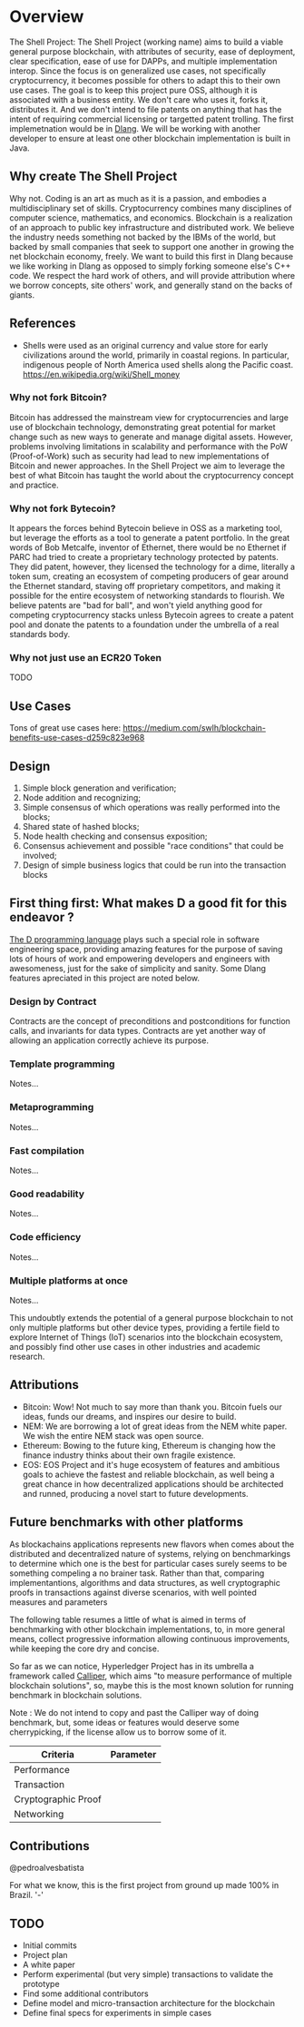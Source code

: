 # Overview

The Shell Project: The Shell Project (working name) aims to build a viable general purpose blockchain, with attributes of security, ease of deployment, clear specification, ease of use for DAPPs, and multiple implementation interop.  Since the focus is on generalized use cases, not specifically cryptocurrency, it becomes possible for others to adapt this to their own use cases.  The goal is to keep this project pure OSS, although it is associated with a business entity.  We don't care who uses it, forks it, distributes it.  And we don't intend to file patents on anything that has the intent of requiring commercial licensing or targetted patent trolling.  The first implemetnation would be in [Dlang](https://dlang.org).  We will be working with another developer to ensure at least one other blockchain implementation is built in Java.

## Why create The Shell Project

Why not.  Coding is an art as much as it is a passion, and embodies a multidisciplinary set of skills.  Cryptocurrency combines many disciplines of computer science, mathematics, and economics.  Blockchain is a realization of an approach to public key infrastructure and distributed work.  We believe the industry needs something not backed by the IBMs of the world, but backed by small companies that seek to support one another in growing the net blockchain economy, freely.  We want to build this first in Dlang because we like working in Dlang as opposed to simply forking someone else's C++ code.   We respect the hard work of others, and will provide attribution where we borrow concepts, site others' work, and generally stand on the backs of giants.

## References

- Shells were used as an original currency and value store for early civilizations around the world, primarily in coastal regions.  In particular, indigenous people of North America used shells along the Pacific coast. https://en.wikipedia.org/wiki/Shell_money

### Why not fork Bitcoin?

Bitcoin has addressed the mainstream view for cryptocurrencies and large use of blockchain technology, demonstrating great potential for market change such as new ways to generate and manage digital assets. However, problems involving limitations in scalability and performance with the PoW (Proof-of-Work) such as security had lead to new implementations of Bitcoin and newer approaches. In the Shell Project we aim to leverage the best of what Bitcoin has taught the world about the cryptocurrency concept and practice.

### Why not fork Bytecoin?

It appears the forces behind Bytecoin believe in OSS as a marketing tool, but leverage the efforts as a tool to generate a patent portfolio.  In the great words of Bob Metcalfe, inventor of Ethernet, there would be no Ethernet if PARC had tried to create a proprietary technology protected by patents.  They did patent, however, they licensed the technology for a dime, literally a token sum, creating an ecosystem of competing producers of gear around the Ethernet standard, staving off proprietary competitors, and making it possible for the entire ecosystem of networking standards to flourish.  We believe patents are "bad for ball", and won't yield anything good for competing cryptocurrency stacks unless Bytecoin agrees to create a patent pool and donate the patents to a foundation under the umbrella of a real standards body.

### Why not just use an ECR20 Token

TODO

## Use Cases

Tons of great use cases here: https://medium.com/swlh/blockchain-benefits-use-cases-d259c823e968


## Design

1. Simple block generation and verification;
2. Node addition and recognizing;
3. Simple consensus of which operations was really performed into the blocks;
4. Shared state of hashed blocks;
5. Node health checking and consensus exposition;
6. Consensus achievement and possible "race conditions" that could be involved;
7. Design of simple business logics that could be run into the transaction blocks


## First thing first: What makes D a good fit for this endeavor ?

[The D programming language](https://dlang.org) plays such a special role in software engineering space, providing amazing features for the purpose of saving lots of hours of work and empowering developers and engineers with awesomeness, just for the sake of simplicity and sanity. Some Dlang features apreciated in this project are noted below.

### Design by Contract

Contracts are the concept of preconditions and postconditions for function calls, and invariants for data types. Contracts are yet another way of allowing an application correctly achieve its purpose.

### Template programming

Notes...

### Metaprogramming

Notes...

### Fast compilation

Notes...

### Good readability

Notes...

### Code efficiency

Notes...

### Multiple platforms at once

Notes...

This undoubtly extends the potential of a general purpose blockchain to not only multiple platforms but other device types, providing a fertile field to explore Internet of Things (IoT) scenarios into the blockchain ecosystem, and possibly find other use cases in other industries and academic research.

## Attributions

- Bitcoin: Wow! Not much to say more than thank you.  Bitcoin fuels our ideas, funds our dreams, and inspires our desire to build.
- NEM: We are borrowing a lot of great ideas from the NEM white paper.  We wish the entire NEM stack was open source.
- Ethereum: Bowing to the future king, Ethereum is changing how the finance industry thinks about their own fragile existence.
- EOS: EOS Project and it's huge ecosystem of features and ambitious goals to achieve the fastest and reliable blockchain, as well being a great chance in how decentralized applications should be architected and runned, producing a novel start to future developments.

## Future benchmarks with other platforms

As blockachains applications represents new flavors when comes about the distributed and decentralized nature of systems, relying on benchmarkings to determine which one is the best for particular cases surely seems to be something compeling a no brainer task. Rather than that, comparing implementantions, algorithms and data structures, as well cryptographic proofs in transactions against diverse scenarios, with well pointed measures and parameters

The following table resumes a little of what is aimed in terms of benchmarking with other blockchain implementations, to, in more general means, collect progressive information allowing continuous improvements, while keeping the core dry and concise.

So far as we can notice, Hyperledger Project has in its umbrella a framework called [Calliper](https://github.com/hyperledger/caliper), which aims "to measure performance of multiple blockchain solutions", so, maybe this is the most known solution for running benchmark in blockchain solutions. 

Note : We do not intend to copy and past the Calliper way of doing benchmark, but, some ideas or features would 
deserve some cherrypicking, if the license allow us to borrow some of it.

| Criteria             | Parameter |
|----------------------|-----------|
| Performance          |           |
| Transaction          |           |
| Cryptographic Proof  |           |
| Networking           |           |


## Contributions

@pedroalvesbatista

For what we know, this is the first project from ground up made 100% in Brazil. '-'

## TODO

- Initial commits
- Project plan
- A white paper
- Perform experimental (but very simple) transactions to validate the prototype
- Find some additional contributors
- Define model and micro-transaction architecture for the blockchain
- Define final specs for experiments in simple cases

